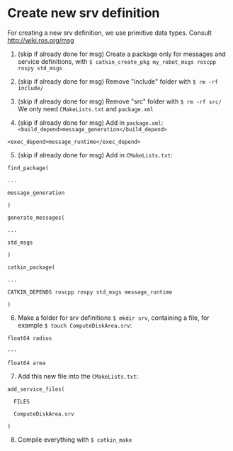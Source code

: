 # Create new srv definition

For creating a new srv definition, we use primitive data types. Consult http://wiki.ros.org/msg

1. (skip if already done for msg) Create a package only for messages and service definitions, with `$ catkin_create_pkg my_robot_msgs roscpp rospy std_msgs`
2. (skip if already done for msg) Remove "include" folder with `$ rm -rf include/`
3. (skip if already done for msg) Remove "src" folder with `$ rm -rf src/`
We only need `CMakeLists.txt` and `package.xml`

4. (skip if already done for msg) Add in `package.xml`:
`<build_depend>message_generation</build_depend>`

`<exec_depend>message_runtime</exec_depend>`

5. (skip if already done for msg) Add in `CMakeLists.txt`:

`find_package(`

`...`

`message_generation`

`)`


`generate_messages(`

`...`

`std_msgs`

`)`


`catkin_package(`

`...`

`CATKIN_DEPENDS roscpp rospy std_msgs message_runtime`

`)`

6. Make a folder for srv definitions `$ mkdir srv`, containing a file, for example `$ touch ComputeDiskArea.srv`:

`float64 radius`

`---`

`float64 area`


7. Add this new file into the `CMakeLists.txt`:

`add_service_files(`

`  FILES`

`  ComputeDiskArea.srv`

`)`

8. Compile everything with `$ catkin_make`
